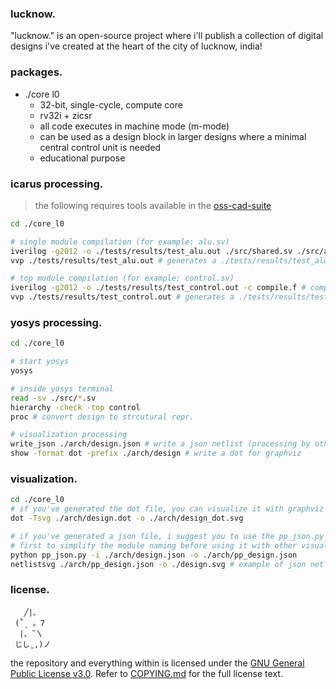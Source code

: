 ### lucknow.

"lucknow." is an open-source project where i'll publish a collection of
digital designs i've created at the heart of the city of lucknow, india!

### packages.

- ./core l0
  - 32-bit, single-cycle, compute core
  - rv32i + zicsr
  - all code executes in machine mode (m-mode)
  - can be used as a design block in larger designs where a minimal central control unit is needed
  - educational purpose

### icarus processing.

> the following requires tools available in the
> [oss-cad-suite](https://github.com/YosysHQ/oss-cad-suite-build?tab=readme-ov-file#installation)

```bash
cd ./core_l0

# single module compilation (for example: alu.sv)
iverilog -g2012 -o ./tests/results/test_alu.out ./src/shared.sv ./src/alu.sv ./tests/test_alu.sv
vvp ./tests/results/test_alu.out # generates a ./tests/results/test_alu.vcd file for gtkwave visualization

# top module compilation (for example: control.sv)
iverilog -g2012 -o ./tests/results/test_control.out -c compile.f # compile.f ensures order of compilation is maintained
vvp ./tests/results/test_control.out # generates a ./tests/results/test_control.vcd file for gtkwave visualization
```

### yosys processing.

```bash
cd ./core_l0

# start yosys
yosys

# inside yosys terminal
read -sv ./src/*.sv
hierarchy -check -top control
proc # convert design to strcutural repr.

# visualization processing
write_json ./arch/design.json # write a json netlist (processing by other tools)
show -format dot -prefix ./arch/design # write a dot for graphviz
```

### visualization.

```bash
cd ./core_l0
# if you've generated the dot file, you can visualize it with graphviz
dot -Tsvg ./arch/design.dot -o ./arch/design_dot.svg

# if you've generated a json file, i suggest you to use the pp_json.py
# first to simplify the module naming before using it with other visualization tools
python pp_json.py -i ./arch/design.json -o ./arch/pp_design.json
netlistsvg ./arch/pp_design.json -o ./design.svg # example of json netlist usage with another visualization tool
```

### license.

       ╱|、
     (˚ˎ 。7
      |、˜〵
     じしˍ,)ノ

the repository and everything within is licensed under the [GNU General Public License v3.0](https://www.gnu.org/licenses/gpl-3.0.en.html).
Refer to [COPYING.md](./COPYING.md) for the full license text.
